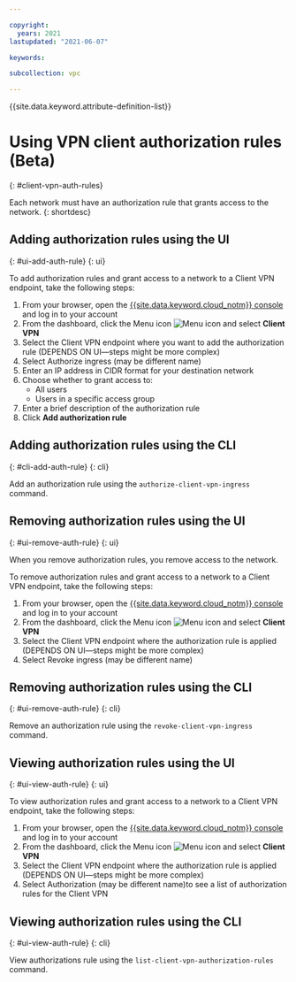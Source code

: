 ```yaml
---

copyright:
  years: 2021
lastupdated: "2021-06-07"

keywords:

subcollection: vpc

---
```


{{site.data.keyword.attribute-definition-list}}

# Using VPN client authorization rules (Beta)
{: #client-vpn-auth-rules}

Each network must have an authorization rule that grants access to the network.
{: shortdesc}

## Adding authorization rules using the UI
{: #ui-add-auth-rule}
{: ui}

To add authorization rules and grant access to a network to a Client VPN endpoint, take the following steps:
1. From your browser, open the [{{site.data.keyword.cloud_notm}} console](https://{DomainName}/) and log in to your account
2. From the dashboard, click the Menu icon ![Menu icon](../icons/icon_hamburger.svg) and select **Client VPN**
3. Select the Client VPN endpoint where you want to add the authorization rule (DEPENDS ON UI—steps might be more complex)
4. Select Authorize ingress (may be different name)
5. Enter an IP address in CIDR format for your destination network
6. Choose whether to grant access to:
   - All users
   - Users in a specific access group
7. Enter a brief description of the authorization rule
8. Click **Add authorization rule**

## Adding authorization rules using the CLI
{: #cli-add-auth-rule}
{: cli}

Add an authorization rule using the `authorize-client-vpn-ingress` command.

## Removing authorization rules using the UI
{: #ui-remove-auth-rule}
{: ui}

When you remove authorization rules, you remove access to the network.

To remove authorization rules and grant access to a network to a Client VPN endpoint, take the following steps:
1. From your browser, open the [{{site.data.keyword.cloud_notm}} console](https://{DomainName}/) and log in to your account
2. From the dashboard, click the Menu icon ![Menu icon](../icons/icon_hamburger.svg) and select **Client VPN**
3. Select the Client VPN endpoint where the authorization rule is applied (DEPENDS ON UI—steps might be more complex)
4. Select Revoke ingress (may be different name)

## Removing authorization rules using the CLI
{: #ui-remove-auth-rule}
{: cli}

Remove an authorization rule using the `revoke-client-vpn-ingress` command.

## Viewing authorization rules using the UI
{: #ui-view-auth-rule}
{: ui}

To view authorization rules and grant access to a network to a Client VPN endpoint, take the following steps:
1. From your browser, open the [{{site.data.keyword.cloud_notm}} console](https://{DomainName}/) and log in to your account
2. From the dashboard, click the Menu icon ![Menu icon](../icons/icon_hamburger.svg) and select **Client VPN**
3. Select the Client VPN endpoint where the authorization rule is applied (DEPENDS ON UI—steps might be more complex)
4. Select Authorization (may be different name)to see a list of authorization rules for the Client VPN

## Viewing authorization rules using the CLI
{: #ui-view-auth-rule}
{: cli}

View authorizations rule using the `list-client-vpn-authorization-rules` command.
